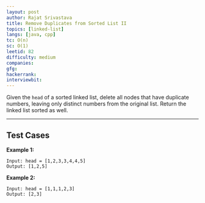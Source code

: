 ```yaml
---
layout: post
author: Rajat Srivastava
title: Remove Duplicates from Sorted List II
topics: [linked-list]
langs: [java, cpp]
tc: O(n)
sc: O(1)
leetid: 82
difficulty: medium
companies: 
gfg: 
hackerrank: 
interviewbit: 
---
```


Given the `head` of a sorted linked list, delete all nodes that have duplicate numbers, 
leaving only distinct numbers from the original list. Return the linked list sorted as well.

---

## Test Cases

**Example 1:** 
```
Input: head = [1,2,3,3,4,4,5]
Output: [1,2,5]
```

**Example 2:** 
```
Input: head = [1,1,1,2,3]
Output: [2,3]
```